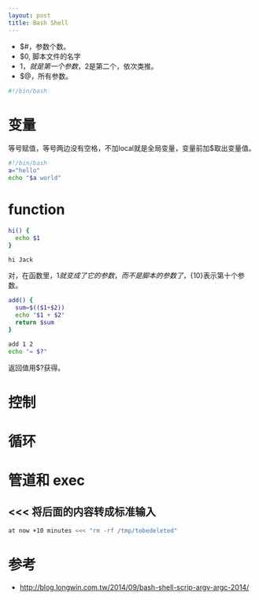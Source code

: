 ```yaml
---
layout: post
title: Bash Shell
---
```


* $#，参数个数。
* $0, 脚本文件的名字
* $1，就是第一个参数，$2是第二个，依次类推。
* $@，所有参数。

```sh
#!/bin/bash


```

# 变量
等号赋值，等号两边没有空格，不加local就是全局变量，变量前加$取出变量值。

```sh
#!/bin/bash
a="hello"
echo "$a world"
```

# function

```sh
hi() {
  echo $1
}

hi Jack
```

对，在函数里，$1就变成了它的参数，而不是脚本的参数了，${10}表示第十个参数。


```sh
add() {
  sum=$(($1+$2))
  echo "$1 + $2"
  return $sum
}

add 1 2
echo "= $?"
```

返回值用$?获得。

# 控制

# 循环

# 管道和 exec

## <<< 将后面的内容转成标准输入

```bash
at now +10 minutes <<< "rm -rf /tmp/tobedeleted"
```


# 参考

* http://blog.longwin.com.tw/2014/09/bash-shell-scrip-argv-argc-2014/
